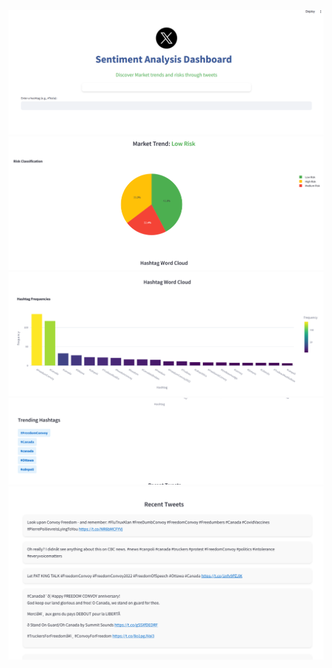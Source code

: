 <img src="https://github.com/dharmik2000/Tweeter_Sentiment/blob/main/Front%20End/Front_1.png">

<img src="https://github.com/dharmik2000/Tweeter_Sentiment/blob/main/Front%20End/png2.png">

<img src="https://github.com/dharmik2000/Tweeter_Sentiment/blob/main/Front%20End/png_3.png">

<img src="https://github.com/dharmik2000/Tweeter_Sentiment/blob/main/Front%20End/png_4.png">

<img src="https://github.com/dharmik2000/Tweeter_Sentiment/blob/main/Front%20End/png_5.png">
